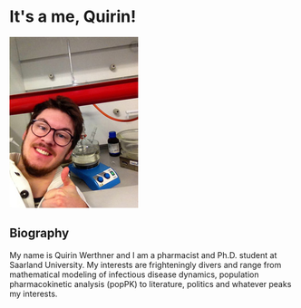 # It's a me, Quirin!

![Image of quirin_lab](quirin_lab.jpg)

## Biography

My name is Quirin Werthner and I am a pharmacist and Ph.D. student at Saarland University. My interests are frighteningly divers and range from mathematical modeling of infectious disease dynamics, population pharmacokinetic analysis (popPK) to literature, politics and whatever peaks my interests. 

